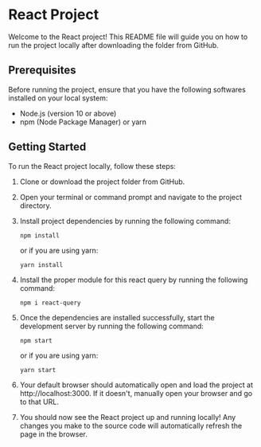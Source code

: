 # React Project

Welcome to the React project! This README file will guide you on how to run the project locally after downloading the folder from GitHub.

## Prerequisites

Before running the project, ensure that you have the following softwares installed on your local system:

- Node.js (version 10 or above)
- npm (Node Package Manager) or yarn

## Getting Started

To run the React project locally, follow these steps:

1. Clone or download the project folder from GitHub.

2. Open your terminal or command prompt and navigate to the project directory.

3. Install project dependencies by running the following command:

   ```
   npm install
   ```
   
   or if you are using yarn:
   ```
   yarn install
   ```
4. Install the proper module for this react query by running the following command:
   ```
   npm i react-query
   ```
5. Once the dependencies are installed successfully, start the development server by running the following command:
    ```
    npm start
    ```
   or if you are using yarn:
    ```
    yarn start
    ```
6. Your default browser should automatically open and load the project at http://localhost:3000. If it doesn't, manually open your browser and go to that URL.

7. You should now see the React project up and running locally! Any changes you make to the source code will automatically refresh the page in the browser.
